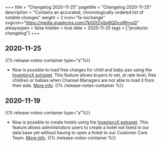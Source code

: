 +++
title = "Changelog 2020-11-25"
pagetitle = "Changelog 2020-11-25"
description = "Contains an accurated, chronologically-ordered list of notable changes"
weight = 2
icon="fa-exchange"
svgicon="https://media.graphcms.com/7k0GtZyQn6QDcolRhnuQ"
alwaysopen = false
hidden = true
date = 2020-11-25
tags = ["products-changelog"]
+++

## 2020-11-25
{{% release-notes-container type="a"%}}
- Now is possible to load free charges for child and baby pax using the [InventoryX extranet](https://inventory.xmltravelgate.com/). This feature allows buyers to set, at rate level, free children or babies when Channel Managers are not able to load it from their side. [More info](https://knowledge.travelgatex.com/how-to-load-free-of-charge-child/baby-pax).
{{% /release-notes-container %}}

## 2020-11-19
{{% release-notes-container type="a"%}}
- Now is possible to create hotels using the [InventoryX extranet](https://inventory.xmltravelgate.com/). This feature allows administrators users to create a hotel not listed in our data base yet without having to open a ticket to our Customer Care Team. [More info](https://knowledge.travelgatex.com/how-to-create-a-hotel-in-our-db).
{{% /release-notes-container %}}
